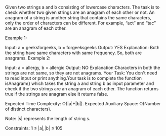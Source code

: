 Given two strings a and b consisting of lowercase characters. The task is to check whether two given strings are an anagram of each other or not. An anagram of a string is another string that contains the same characters, only the order of characters can be different. For example, “act” and “tac” are an anagram of each other.

Example 1:

Input:
a = geeksforgeeks, b = forgeeksgeeks
Output: YES
Explanation: Both the string have same
characters with same frequency. So, 
both are anagrams.
Example 2:

Input:
a = allergy, b = allergic
Output: NO
Explanation:Characters in both the strings
are not same, so they are not anagrams.
Your Task:
You don't need to read input or print anything.Your task is to complete the function isAnagram() which takes the string a and string b as input parameter and check if the two strings are an anagram of each other. The function returns true if the strings are anagram else it returns false.

Expected Time Complexity: O(|a|+|b|).
Expected Auxiliary Space: O(Number of distinct characters).

Note: |s| represents the length of string s.

Constraints:
1 ≤ |a|,|b| ≤ 105
